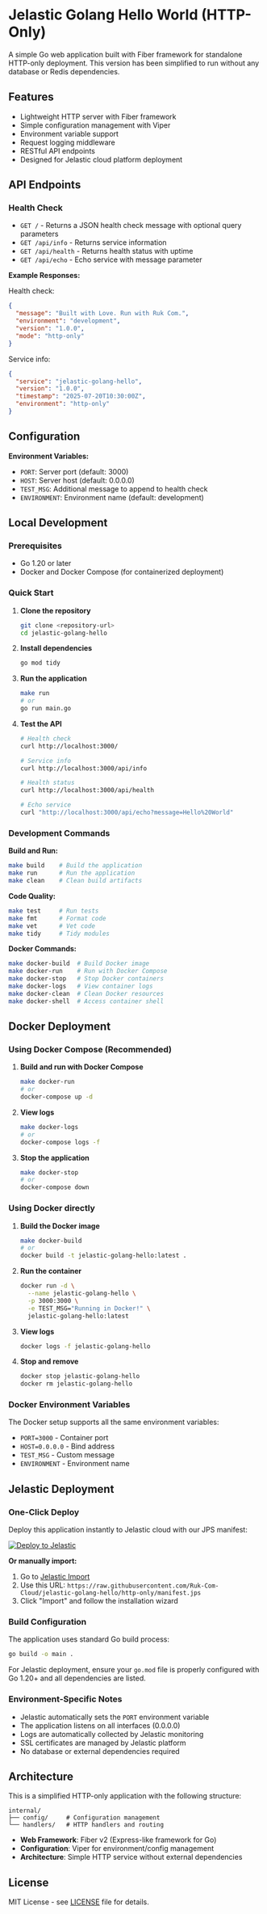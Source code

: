 # Jelastic Golang Hello World (HTTP-Only)

A simple Go web application built with Fiber framework for standalone HTTP-only deployment. This version has been simplified to run without any database or Redis dependencies.

## Features

- Lightweight HTTP server with Fiber framework
- Simple configuration management with Viper
- Environment variable support
- Request logging middleware
- RESTful API endpoints
- Designed for Jelastic cloud platform deployment

## API Endpoints

### Health Check

- `GET /` - Returns a JSON health check message with optional query parameters
- `GET /api/info` - Returns service information
- `GET /api/health` - Returns health status with uptime
- `GET /api/echo` - Echo service with message parameter

**Example Responses:**

Health check:

```json
{
  "message": "Built with Love. Run with Ruk Com.",
  "environment": "development",
  "version": "1.0.0",
  "mode": "http-only"
}
```

Service info:

```json
{
  "service": "jelastic-golang-hello",
  "version": "1.0.0",
  "timestamp": "2025-07-20T10:30:00Z",
  "environment": "http-only"
}
```

## Configuration

**Environment Variables:**

- `PORT`: Server port (default: 3000)
- `HOST`: Server host (default: 0.0.0.0)
- `TEST_MSG`: Additional message to append to health check
- `ENVIRONMENT`: Environment name (default: development)

## Local Development

### Prerequisites

- Go 1.20 or later
- Docker and Docker Compose (for containerized deployment)

### Quick Start

1. **Clone the repository**

   ```bash
   git clone <repository-url>
   cd jelastic-golang-hello
   ```

2. **Install dependencies**

   ```bash
   go mod tidy
   ```

3. **Run the application**

   ```bash
   make run
   # or
   go run main.go
   ```

4. **Test the API**

   ```bash
   # Health check
   curl http://localhost:3000/

   # Service info
   curl http://localhost:3000/api/info

   # Health status
   curl http://localhost:3000/api/health

   # Echo service
   curl "http://localhost:3000/api/echo?message=Hello%20World"
   ```

### Development Commands

**Build and Run:**

```bash
make build    # Build the application
make run      # Run the application
make clean    # Clean build artifacts
```

**Code Quality:**

```bash
make test     # Run tests
make fmt      # Format code
make vet      # Vet code
make tidy     # Tidy modules
```

**Docker Commands:**
```bash
make docker-build  # Build Docker image
make docker-run    # Run with Docker Compose
make docker-stop   # Stop Docker containers
make docker-logs   # View container logs
make docker-clean  # Clean Docker resources
make docker-shell  # Access container shell
```

## Docker Deployment

### Using Docker Compose (Recommended)

1. **Build and run with Docker Compose**
   ```bash
   make docker-run
   # or
   docker-compose up -d
   ```

2. **View logs**
   ```bash
   make docker-logs
   # or
   docker-compose logs -f
   ```

3. **Stop the application**
   ```bash
   make docker-stop
   # or
   docker-compose down
   ```

### Using Docker directly

1. **Build the Docker image**
   ```bash
   make docker-build
   # or
   docker build -t jelastic-golang-hello:latest .
   ```

2. **Run the container**
   ```bash
   docker run -d \
     --name jelastic-golang-hello \
     -p 3000:3000 \
     -e TEST_MSG="Running in Docker!" \
     jelastic-golang-hello:latest
   ```

3. **View logs**
   ```bash
   docker logs -f jelastic-golang-hello
   ```

4. **Stop and remove**
   ```bash
   docker stop jelastic-golang-hello
   docker rm jelastic-golang-hello
   ```

### Docker Environment Variables

The Docker setup supports all the same environment variables:
- `PORT=3000` - Container port
- `HOST=0.0.0.0` - Bind address
- `TEST_MSG` - Custom message
- `ENVIRONMENT` - Environment name

## Jelastic Deployment

### One-Click Deploy

Deploy this application instantly to Jelastic cloud with our JPS manifest:

[![Deploy to Jelastic](https://github.com/Ruk-Com-Cloud/simple-jps/blob/main/deploy-to-ruk-com.png?raw=true)](https://app.manage.ruk-com.cloud/?jps=https://raw.githubusercontent.com/Ruk-Com-Cloud/jelastic-golang-hello/http-only/manifest.jps)

**Or manually import:**

1. Go to [Jelastic Import](https://app.ruk-com.cloud/import-template)
2. Use this URL: `https://raw.githubusercontent.com/Ruk-Com-Cloud/jelastic-golang-hello/http-only/manifest.jps`
3. Click "Import" and follow the installation wizard

### Build Configuration

The application uses standard Go build process:

```bash
go build -o main .
```

For Jelastic deployment, ensure your `go.mod` file is properly configured with Go 1.20+ and all dependencies are listed.

### Environment-Specific Notes

- Jelastic automatically sets the `PORT` environment variable
- The application listens on all interfaces (0.0.0.0)
- Logs are automatically collected by Jelastic monitoring
- SSL certificates are managed by Jelastic platform
- No database or external dependencies required

## Architecture

This is a simplified HTTP-only application with the following structure:

```text
internal/
├── config/     # Configuration management
└── handlers/   # HTTP handlers and routing
```

- **Web Framework**: Fiber v2 (Express-like framework for Go)
- **Configuration**: Viper for environment/config management
- **Architecture**: Simple HTTP service without external dependencies

## License

MIT License - see [LICENSE](LICENSE) file for details.
